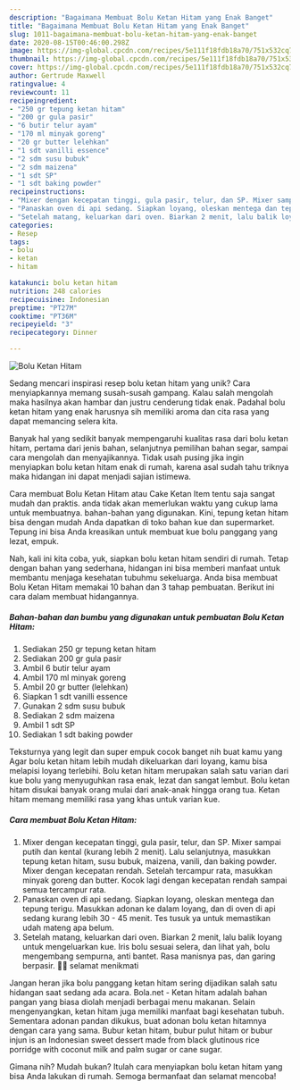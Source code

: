 ```yaml
---
description: "Bagaimana Membuat Bolu Ketan Hitam yang Enak Banget"
title: "Bagaimana Membuat Bolu Ketan Hitam yang Enak Banget"
slug: 1011-bagaimana-membuat-bolu-ketan-hitam-yang-enak-banget
date: 2020-08-15T00:46:00.298Z
image: https://img-global.cpcdn.com/recipes/5e111f18fdb18a70/751x532cq70/bolu-ketan-hitam-foto-resep-utama.jpg
thumbnail: https://img-global.cpcdn.com/recipes/5e111f18fdb18a70/751x532cq70/bolu-ketan-hitam-foto-resep-utama.jpg
cover: https://img-global.cpcdn.com/recipes/5e111f18fdb18a70/751x532cq70/bolu-ketan-hitam-foto-resep-utama.jpg
author: Gertrude Maxwell
ratingvalue: 4
reviewcount: 11
recipeingredient:
- "250 gr tepung ketan hitam"
- "200 gr gula pasir"
- "6 butir telur ayam"
- "170 ml minyak goreng"
- "20 gr butter lelehkan"
- "1 sdt vanilli essence"
- "2 sdm susu bubuk"
- "2 sdm maizena"
- "1 sdt SP"
- "1 sdt baking powder"
recipeinstructions:
- "Mixer dengan kecepatan tinggi, gula pasir, telur, dan SP. Mixer sampai putih dan kental (kurang lebih 2 menit). Lalu selanjutnya, masukkan tepung ketan hitam, susu bubuk, maizena, vanili, dan baking powder. Mixer dengan kecepatan rendah. Setelah tercampur rata, masukkan minyak goreng dan butter. Kocok lagi dengan kecepatan rendah sampai semua tercampur rata."
- "Panaskan oven di api sedang. Siapkan loyang, oleskan mentega dan tepung terigu. Masukkan adonan ke dalam loyang, dan di oven di api sedang kurang lebih 30 - 45 menit. Tes tusuk ya untuk memastikan udah mateng apa belum."
- "Setelah matang, keluarkan dari oven. Biarkan 2 menit, lalu balik loyang untuk mengeluarkan kue. Iris bolu sesuai selera, dan lihat yah, bolu mengembang sempurna, anti bantet. Rasa manisnya pas, dan garing berpasir. 🙏🏻 selamat menikmati"
categories:
- Resep
tags:
- bolu
- ketan
- hitam

katakunci: bolu ketan hitam 
nutrition: 248 calories
recipecuisine: Indonesian
preptime: "PT27M"
cooktime: "PT36M"
recipeyield: "3"
recipecategory: Dinner

---
```



![Bolu Ketan Hitam](https://img-global.cpcdn.com/recipes/5e111f18fdb18a70/751x532cq70/bolu-ketan-hitam-foto-resep-utama.jpg)

Sedang mencari inspirasi resep bolu ketan hitam yang unik? Cara menyiapkannya memang susah-susah gampang. Kalau salah mengolah maka hasilnya akan hambar dan justru cenderung tidak enak. Padahal bolu ketan hitam yang enak harusnya sih memiliki aroma dan cita rasa yang dapat memancing selera kita.

Banyak hal yang sedikit banyak mempengaruhi kualitas rasa dari bolu ketan hitam, pertama dari jenis bahan, selanjutnya pemilihan bahan segar, sampai cara mengolah dan menyajikannya. Tidak usah pusing jika ingin menyiapkan bolu ketan hitam enak di rumah, karena asal sudah tahu triknya maka hidangan ini dapat menjadi sajian istimewa.

Cara membuat Bolu Ketan Hitam atau Cake Ketan Item tentu saja sangat mudah dan praktis. anda tidak akan memerlukan waktu yang cukup lama untuk membuatnya. bahan-bahan yang digunakan. Kini, tepung ketan hitam bisa dengan mudah Anda dapatkan di toko bahan kue dan supermarket. Tepung ini bisa Anda kreasikan untuk membuat kue bolu panggang yang lezat, empuk.


Nah, kali ini kita coba, yuk, siapkan bolu ketan hitam sendiri di rumah. Tetap dengan bahan yang sederhana, hidangan ini bisa memberi manfaat untuk membantu menjaga kesehatan tubuhmu sekeluarga. Anda bisa membuat Bolu Ketan Hitam memakai 10 bahan dan 3 tahap pembuatan. Berikut ini cara dalam membuat hidangannya.

<!--inarticleads1-->

##### Bahan-bahan dan bumbu yang digunakan untuk pembuatan Bolu Ketan Hitam:

1. Sediakan 250 gr tepung ketan hitam
1. Sediakan 200 gr gula pasir
1. Ambil 6 butir telur ayam
1. Ambil 170 ml minyak goreng
1. Ambil 20 gr butter (lelehkan)
1. Siapkan 1 sdt vanilli essence
1. Gunakan 2 sdm susu bubuk
1. Sediakan 2 sdm maizena
1. Ambil 1 sdt SP
1. Sediakan 1 sdt baking powder


Teksturnya yang legit dan super empuk cocok banget nih buat kamu yang Agar bolu ketan hitam lebih mudah dikeluarkan dari loyang, kamu bisa melapisi loyang terlebihi. Bolu ketan hitam merupakan salah satu varian dari kue bolu yang menyuguhkan rasa enak, lezat dan sangat lembut. Bolu ketan hitam disukai banyak orang mulai dari anak-anak hingga orang tua. Ketan hitam memang memiliki rasa yang khas untuk varian kue. 

<!--inarticleads2-->

##### Cara membuat Bolu Ketan Hitam:

1. Mixer dengan kecepatan tinggi, gula pasir, telur, dan SP. Mixer sampai putih dan kental (kurang lebih 2 menit). Lalu selanjutnya, masukkan tepung ketan hitam, susu bubuk, maizena, vanili, dan baking powder. Mixer dengan kecepatan rendah. Setelah tercampur rata, masukkan minyak goreng dan butter. Kocok lagi dengan kecepatan rendah sampai semua tercampur rata.
1. Panaskan oven di api sedang. Siapkan loyang, oleskan mentega dan tepung terigu. Masukkan adonan ke dalam loyang, dan di oven di api sedang kurang lebih 30 - 45 menit. Tes tusuk ya untuk memastikan udah mateng apa belum.
1. Setelah matang, keluarkan dari oven. Biarkan 2 menit, lalu balik loyang untuk mengeluarkan kue. Iris bolu sesuai selera, dan lihat yah, bolu mengembang sempurna, anti bantet. Rasa manisnya pas, dan garing berpasir. 🙏🏻 selamat menikmati


Jangan heran jika bolu panggang ketan hitam sering dijadikan salah satu hidangan saat sedang ada acara. Bola.net - Ketan hitam adalah bahan pangan yang biasa diolah menjadi berbagai menu makanan. Selain mengenyangkan, ketan hitam juga memiliki manfaat bagi kesehatan tubuh. Sementara adonan pandan dikukus, buat adonan bolu ketan hitamnya dengan cara yang sama. Bubur ketan hitam, bubur pulut hitam or bubur injun is an Indonesian sweet dessert made from black glutinous rice porridge with coconut milk and palm sugar or cane sugar. 

Gimana nih? Mudah bukan? Itulah cara menyiapkan bolu ketan hitam yang bisa Anda lakukan di rumah. Semoga bermanfaat dan selamat mencoba!
